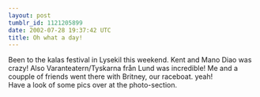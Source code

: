 ```yaml
---
layout: post
tumblr_id: 1121205899
date: 2002-07-28 19:37:42 UTC
title: Oh what a day!
---
```


Been to the kalas festival in Lysekil this weekend. Kent and Mano Diao was crazy! Also Varanteatern/Tyskarna från Lund was incredible! Me and a coupple of friends went there with Britney, our raceboat. yeah!
<br/>
Have a look of some pics over at the photo-section.
